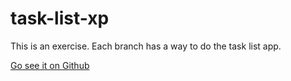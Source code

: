 # task-list-xp
This is an exercise. Each branch has a way to do the task list app.

[Go see it on Github](https://github.com/Johnylab/task-list-xp)
